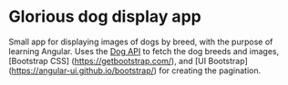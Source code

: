 # Glorious dog display app

Small app for displaying images of dogs by breed, with the purpose of learning Angular. Uses the [Dog API](https://dog.ceo/dog-api/) to fetch the dog breeds and images, [Bootstrap CSS] (https://getbootstrap.com/), and [UI Bootstrap] (https://angular-ui.github.io/bootstrap/) for creating the pagination.